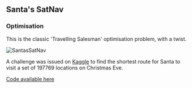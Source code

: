 ## Santa's SatNav
### Optimisation

This is the classic 'Travelling Salesman' optimisation problem, with a twist.

![SantasSatNav](https://user-images.githubusercontent.com/71826144/168496822-fb81cf9f-2675-4c92-8438-8b1719150db1.JPG)

A challenge was issued on [Kaggle](www.kaggle.com) to find the shortest route for Santa to visit a set of 197769 locations on Christmas Eve.

[Code available here](https://github.com/MCookAAI/Route-Optimisation)
